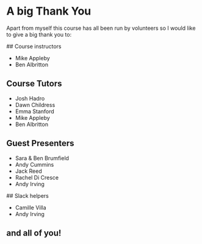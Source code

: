 # A big Thank You

Apart from myself this course has all been run by volunteers so I would like to give a big thank you to:

## Course instructors

 * Mike Appleby
 * Ben Albritton

## Course Tutors

 * Josh Hadro 
 * Dawn Childress 
 * Emma Stanford 
 * Mike Appleby
 * Ben Albritton

## Guest Presenters

 * Sara & Ben Brumfield
 * Andy Cummins 
 * Jack Reed 
 * Rachel Di Cresce
 * Andy Irving

## Slack helpers

 * Camille Villa
 * Andy Irving

## and all of you!
 
